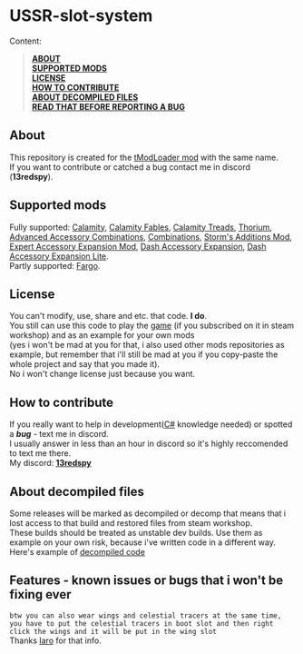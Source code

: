 # USSR-slot-system
Content:
> [**__ABOUT__**](https://github.com/RSG-13/USSR-slot-system/edit/main/README.md#about)<br/>
> [**__SUPPORTED MODS__**](https://github.com/RSG-13/USSR-slot-system/edit/main/README.md#supported-mods)<br/>
> [**__LICENSE__**](https://github.com/RSG-13/USSR-slot-system/edit/main/README.md#license)<br/>
> [**__HOW TO CONTRIBUTE__**](https://github.com/RSG-13/USSR-slot-system/edit/main/README.md#how-to-contribute)<br/>
> [**__ABOUT DECOMPILED FILES__**](https://github.com/RSG-13/USSR-slot-system/edit/main/README.md#about-decompiled-files)<br/>
> [**__READ THAT BEFORE REPORTING A BUG__**](https://github.com/RSG-13/USSR-slot-system/edit/main/README.md#features---known-issues-or-bugs-that-i-wont-be-fixing-ever)

## About
This repository is created for the [tModLoader mod](https://steamcommunity.com/sharedfiles/filedetails/?id=3412903487) with the same name.<br/>
If you want to contribute or catched a bug contact me in discord (**__13redspy__**).<br/>

## Supported mods
Fully supported: [Calamity](https://steamcommunity.com/sharedfiles/filedetails/?id=2824688072&searchtext=Calamity), [Calamity Fables](https://steamcommunity.com/sharedfiles/filedetails/?id=3449156562), [Calamity Treads](https://steamcommunity.com/sharedfiles/filedetails/?id=3040406362), [Thorium](https://steamcommunity.com/sharedfiles/filedetails/?id=2909886416&searchtext=Thorium), [Advanced Accessory Combinations](https://steamcommunity.com/sharedfiles/filedetails/?id=3433296738), [Combinations](https://steamcommunity.com/sharedfiles/filedetails/?id=2801796077), [Storm's Additions Mod](https://steamcommunity.com/sharedfiles/filedetails/?id=2747380524), [Expert Accessory Expansion Mod](https://steamcommunity.com/sharedfiles/filedetails/?id=3161926149), [Dash Accessory Expansion](https://steamcommunity.com/sharedfiles/filedetails/?id=3000550227), [Dash Accessory Expansion Lite](https://steamcommunity.com/sharedfiles/filedetails/?id=2989124084).<br/>
Partly supported: [Fargo](https://steamcommunity.com/sharedfiles/filedetails/?id=2815540735&searchtext=Fargo).<br/>

## License
You can't modify, use, share and etc. that code.  **__I do__**.<br/>
You still can use this code to play the [game](https://store.steampowered.com/app/1281930/tModLoader/) (if you subscribed on it in steam workshop) and as an example for your own mods<br/>
(yes i won't be mad at you for that, i also used other mods repositories as example, but remember that i'll still be mad at you if you copy-paste the whole project and say that you made it).<br/>
No i won't change license just because you want.<br/>

## How to contribute
If you really want to help in development([C#](https://learn.microsoft.com/en-us/dotnet/csharp/) knowledge needed) or spotted a ***bug*** - text me in discord.<br/>
I usually answer in less than an hour in discord so it's highly reccomended to text me there.<br/>
My discord: <ins>**__13redspy__**</ins>

## About decompiled files
Some releases will be marked as decompiled or decomp that means that i lost access to that build and restored files from steam workshop.<br/>
These builds should be treated as unstable dev builds. Use them as example on your own risk, because i've written code in a different way.<br/>
Here's example of [decompiled code](https://github.com/RSG-13/USSR-slot-system/edit/main/decompiled-0.2/)

## Features - known issues or bugs that i won't be fixing ever
`
btw you can also wear wings and celestial tracers at the same time, you have to put the celestial tracers in boot slot and then right click the wings and it will be put in the wing slot
`<br/>
Thanks [Iaro](https://steamcommunity.com/id/yaroslav0808) for that info.<br/>
